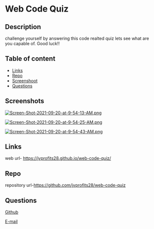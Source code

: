 # Web Code Quiz

## Description

challenge yourself by answering this code realted quiz lets see what are you capable of. Good luck!!

## Table of content

- [Links](#links)
- [Repo](#repo)
- [Screenshoot](#Screenshoot)
- [Questions](#questions)

## Screenshots

[![Screen-Shot-2021-09-20-at-9-54-13-AM.png](https://i.postimg.cc/hPy2MFnN/Screen-Shot-2021-09-20-at-9-54-13-AM.png)](https://postimg.cc/gnhykTnK)

[![Screen-Shot-2021-09-20-at-9-54-25-AM.png](https://i.postimg.cc/7Lg1FjvH/Screen-Shot-2021-09-20-at-9-54-25-AM.png)](https://postimg.cc/4KxhtLNq)

[![Screen-Shot-2021-09-20-at-9-54-43-AM.png](https://i.postimg.cc/65yrW8s1/Screen-Shot-2021-09-20-at-9-54-43-AM.png)](https://postimg.cc/ykCgnY8F)

## Links

web url- https://jvprofits28.github.io/web-code-quiz/

## Repo

repository url-https://github.com/jvprofits28/web-code-quiz

## Questions

[Github](https://github.com/jvprofits28)

[E-mail](mailto:juanvazquez9828@gmail.com)
